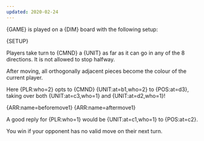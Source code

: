 ```yaml
---
updated: 2020-02-24
---
```


{GAME} is played on a {DIM} board with the following setup:

{SETUP}

Players take turn to {CMND} a {UNIT} as far as it can go in any of the 8 directions. It is not allowed to stop halfway.

After moving, all orthogonally adjacent pieces become the colour of the current player.

<div class="md-example">

Here {PLR:who=2} opts to {CMND} {UNIT:at=b1,who=2} to {POS:at=d3}, taking over both {UNIT:at=c3,who=1} and {UNIT:at=d2,who=1}!

<div class="md-2col">
{ARR:name=beforemove1}
{ARR:name=aftermove1}
</div>

A good reply for {PLR:who=1} would be {UNIT:at=c1,who=1} to {POS:at=c2}.

</div>

You win if your opponent has no valid move on their next turn.
